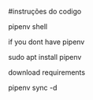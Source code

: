 
#instruções do codigo

pipenv shell

if you dont have pipenv 

sudo apt install pipenv

download requirements

pipenv sync -d

